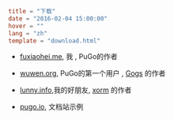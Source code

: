 ```toml
title = "下载"
date = "2016-02-04 15:00:00"
hover = ""
lang = "zh"
template = "download.html"
```

- [fuxiaohei.me](http://fuxiaohei.me), 我 , PuGo的作者

- [wuwen.org](http://wuwen.org), PuGo的第一个用户 , [Gogs](http://gogs.io) 的作者

- [lunny.info](http://lunny.info),我的好朋友,  [xorm](http://xorm.io) 的作者

- [pugo.io](http://pugo.io), 文档站示例
